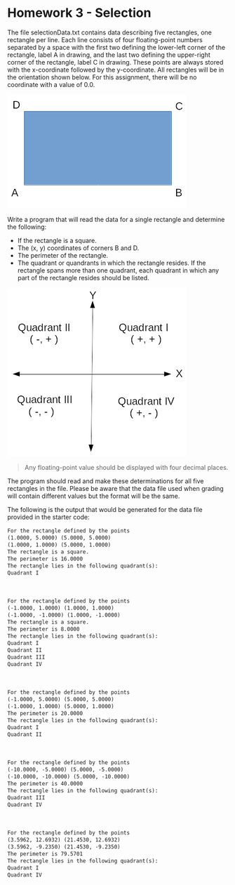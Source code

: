 # Homework 3 - Selection

The file selectionData.txt contains data describing five rectangles, one rectangle per line.  Each line consists of four floating-point numbers separated by a space with the first two defining the lower-left corner of the rectangle, label A in drawing, and the last two defining the upper-right corner of the rectangle, label C in drawing.  These points are always stored with the x-coordinate followed by the y-coordinate.  All rectangles will be in the orientation shown below.  For this assignment, there will be no coordinate with a value of 0.0.

![Image of Rectangle with Corners Labeled](https://raw.githubusercontent.com/gilland-astate/accelerated-fall2021/main/assignments/homework/hw3/rectangle%20with%20corner%20labels.png)

Write a program that will read the data for a single rectangle and determine the following:
* If the rectangle is a square.
* The (x, y) coordinates of corners B and D.
* The perimeter of the rectangle.
* The quadrant or quandrants in which the rectangle resides.  If the rectangle spans more than one quadrant, each quadrant in which any part of the rectangle resides should be listed.

![Image of Cartesian Quadrants](https://raw.githubusercontent.com/gilland-astate/accelerated-fall2021/main/assignments/homework/hw3/quadrants.png)

>Any floating-point value should be displayed with four decimal places.

The program should read and make these determinations for all five rectangles in the file. Please be aware that the data file used when grading will contain different values but the format will be the same.

 

The following is the output that would be generated for the data file provided in the starter code:

    For the rectangle defined by the points
    (1.0000, 5.0000) (5.0000, 5.0000)
    (1.0000, 1.0000) (5.0000, 1.0000)
    The rectangle is a square.
    The perimeter is 16.0000
    The rectangle lies in the following quadrant(s):
    Quadrant I

    

    For the rectangle defined by the points
    (-1.0000, 1.0000) (1.0000, 1.0000)
    (-1.0000, -1.0000) (1.0000, -1.0000)
    The rectangle is a square.
    The perimeter is 8.0000
    The rectangle lies in the following quadrant(s):
    Quadrant I
    Quadrant II
    Quadrant III
    Quadrant IV

    

    For the rectangle defined by the points
    (-1.0000, 5.0000) (5.0000, 5.0000)
    (-1.0000, 1.0000) (5.0000, 1.0000)
    The perimeter is 20.0000
    The rectangle lies in the following quadrant(s):
    Quadrant I
    Quadrant II

    

    For the rectangle defined by the points
    (-10.0000, -5.0000) (5.0000, -5.0000)
    (-10.0000, -10.0000) (5.0000, -10.0000)
    The perimeter is 40.0000
    The rectangle lies in the following quadrant(s):
    Quadrant III
    Quadrant IV

    

    For the rectangle defined by the points
    (3.5962, 12.6932) (21.4530, 12.6932)
    (3.5962, -9.2350) (21.4530, -9.2350)
    The perimeter is 79.5701
    The rectangle lies in the following quadrant(s):
    Quadrant I
    Quadrant IV